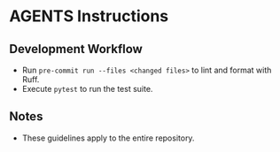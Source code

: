 # AGENTS Instructions

## Development Workflow
- Run `pre-commit run --files <changed files>` to lint and format with Ruff.
- Execute `pytest` to run the test suite.

## Notes
- These guidelines apply to the entire repository.
